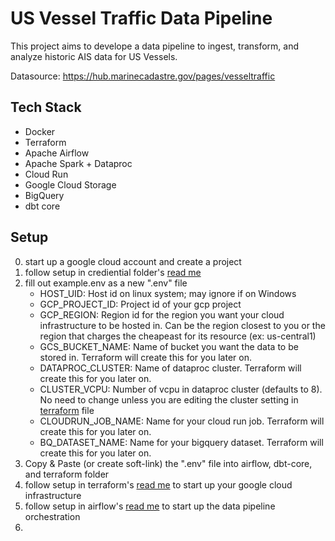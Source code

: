 # US Vessel Traffic Data Pipeline

This project aims to develope a data pipeline to ingest, transform, and analyze historic AIS data for US Vessels.  

Datasource: https://hub.marinecadastre.gov/pages/vesseltraffic

## Tech Stack
* Docker
* Terraform
* Apache Airflow
* Apache Spark + Dataproc
* Cloud Run
* Google Cloud Storage
* BigQuery
* dbt core

## Setup
0. start up a google cloud account and create a project
1. follow setup in crediential folder's [read me](credentials/README.md)
2. fill out example.env as a new ".env" file
    * HOST_UID: Host id on linux system; may ignore if on Windows
    * GCP_PROJECT_ID: Project id of your gcp project
    * GCP_REGION: Region id for the region you want your cloud infrastructure to be hosted in. Can be the region closest to you or the region that charges the cheapeast for its resource (ex: us-central1)
    * GCS_BUCKET_NAME: Name of bucket you want the data to be stored in. Terraform will create this for you later on.
    * DATAPROC_CLUSTER: Name of dataproc cluster. Terraform will create this for you later on. 
    * CLUSTER_VCPU: Number of vcpu in dataproc cluster (defaults to 8). No need to change unless you are editing the cluster setting in [terraform](terraform/wkdir/main.tf) file 
    * CLOUDRUN_JOB_NAME: Name for your cloud run job. Terraform will create this for you later on.
    * BQ_DATASET_NAME: Name for your bigquery dataset. Terraform will create this for you later on. 
3. Copy & Paste (or create soft-link) the ".env" file into airflow, dbt-core, and terraform folder
4. follow setup in terraform's [read me](terraform/README.md) to start up your google cloud infrastructure
5. follow setup in airflow's [read me](airflow/README.md) to start up the data pipeline orchestration
6. 